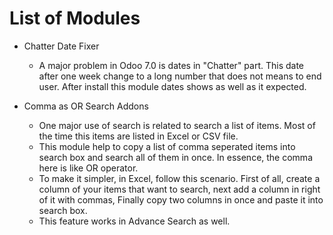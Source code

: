 # List of Modules

- Chatter Date Fixer
	- A major problem in Odoo 7.0 is dates in "Chatter" part. This date after one week change to a long number that does not means to end user. After install this module dates shows as well as it expected.

- Comma as OR Search Addons
	- One major use of search is related to search a list of items. Most of the time this items are listed in Excel or CSV file.
    - This module help to copy a list of comma seperated items into search box and search all of them in once. In essence, the comma here is like OR operator.
    - To make it simpler, in Excel, follow this scenario.
    First of all, create a column of your items that want to search, next add a column in right of it with commas, Finally copy two columns in once and paste it into search box.
    - This feature works in Advance Search as well.
